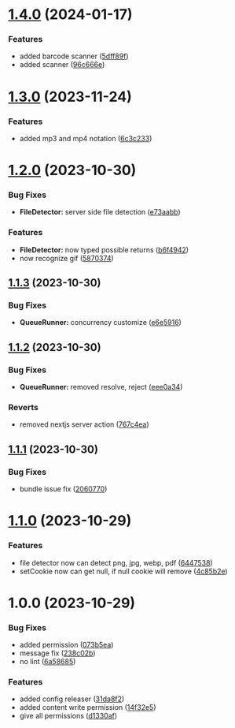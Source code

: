 # [1.4.0](https://github.com/diomirox/erdnes/compare/v1.3.0...v1.4.0) (2024-01-17)


### Features

* added barcode scanner ([5dff89f](https://github.com/diomirox/erdnes/commit/5dff89fa5f7171c2675b3b6cd45a117b2dee16a7))
* added scanner ([96c666e](https://github.com/diomirox/erdnes/commit/96c666e9e6069b3a61df56c94629ec819b8eab45))

# [1.3.0](https://github.com/cybinon/erdnes/compare/v1.2.0...v1.3.0) (2023-11-24)


### Features

* added mp3 and mp4 notation ([6c3c233](https://github.com/cybinon/erdnes/commit/6c3c233843e2de40659f6fe5b1a7b69b6b796c18))

# [1.2.0](https://github.com/cybinon/erdnes/compare/v1.1.3...v1.2.0) (2023-10-30)


### Bug Fixes

* **FileDetector:** server side file detection ([e73aabb](https://github.com/cybinon/erdnes/commit/e73aabb707518d2b02dcc3a9c9d2093c9e051b05))


### Features

* **FileDetector:** now typed possible returns ([b6f4942](https://github.com/cybinon/erdnes/commit/b6f4942ada928a4629ba5278ba0c3716414dc5d2))
* now recognize gif ([5870374](https://github.com/cybinon/erdnes/commit/587037428dceeaa43d2785e2962b550d9acd3633))

## [1.1.3](https://github.com/cybinon/erdnes/compare/v1.1.2...v1.1.3) (2023-10-30)


### Bug Fixes

* **QueueRunner:** concurrency customize ([e6e5916](https://github.com/cybinon/erdnes/commit/e6e5916743f999b3bbba6bbf3473a4a76286273a))

## [1.1.2](https://github.com/cybinon/erdnes/compare/v1.1.1...v1.1.2) (2023-10-30)


### Bug Fixes

* **QueueRunner:** removed resolve, reject ([eee0a34](https://github.com/cybinon/erdnes/commit/eee0a34716a70dcdf27f7eaefb898b14183fd23f))


### Reverts

* removed nextjs server action ([767c4ea](https://github.com/cybinon/erdnes/commit/767c4ea0b647cb75c97e0868685d9048084e4d9c))

## [1.1.1](https://github.com/cybinon/erdnes/compare/v1.1.0...v1.1.1) (2023-10-30)


### Bug Fixes

* bundle issue fix ([2060770](https://github.com/cybinon/erdnes/commit/2060770297c12b2e033ad97fa8e45ed8808964bd))

# [1.1.0](https://github.com/cybinon/erdnes/compare/v1.0.0...v1.1.0) (2023-10-29)


### Features

* file detector now can detect png, jpg, webp, pdf ([6447538](https://github.com/cybinon/erdnes/commit/64475387bc60a10f0a0ce551318e146ed9a6f469))
* setCookie now can get null, if null cookie will remove ([4c85b2e](https://github.com/cybinon/erdnes/commit/4c85b2e771a8b0334b8dce927e30feee74d1cb15))

# 1.0.0 (2023-10-29)


### Bug Fixes

* added permission ([073b5ea](https://github.com/cybinon/erdnes/commit/073b5eacda38bbb3ab36d217c0790f416770ec2e))
* message fix ([238c02b](https://github.com/cybinon/erdnes/commit/238c02b7af6e3e1e06841d06fc737171b83af1e8))
* no lint ([6a58685](https://github.com/cybinon/erdnes/commit/6a586851c9651b1543f960a46ce37db7418c2110))


### Features

* added config releaser ([31da8f2](https://github.com/cybinon/erdnes/commit/31da8f244a36f7eb45129f899c8f5c0578e92caa))
* added content write permission ([14f32e5](https://github.com/cybinon/erdnes/commit/14f32e5ae0e3fdbf05568b8117ae79d7b598ebcb))
* give all permissions ([d1330af](https://github.com/cybinon/erdnes/commit/d1330af7a1c2201a4f7e20dcf33a16f5216e1081))
